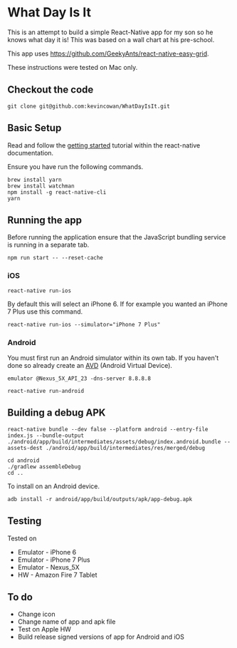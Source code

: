 # What Day Is It
This is an attempt to build a simple React-Native app for my son so he knows what day it is!  This was based on a wall chart at his pre-school.

This app uses https://github.com/GeekyAnts/react-native-easy-grid.

These instructions were tested on Mac only.

## Checkout the code

```
git clone git@github.com:kevincowan/WhatDayIsIt.git
```

## Basic Setup

Read and follow the [getting started](https://facebook.github.io/react-native/docs/getting-started.html) tutorial within the react-native documentation.

Ensure you have run the following commands.

```
brew install yarn
brew install watchman
npm install -g react-native-cli
yarn
```

## Running the app

Before running the application ensure that the JavaScript bundling service is running in a separate tab.

```
npm run start -- --reset-cache
```

### iOS

```
react-native run-ios
```

By default this will select an iPhone 6.  If for example you wanted an iPhone 7 Plus use this command.

```
react-native run-ios --simulator="iPhone 7 Plus"
```

### Android

You must first run an Android simulator within its own tab.  If you haven't done so already create an [AVD](https://developer.android.com/studio/run/managing-avds.html) (Android Virtual Device).

```
emulator @Nexus_5X_API_23 -dns-server 8.8.8.8
```

```shell
react-native run-android
```

## Building a debug APK

```
react-native bundle --dev false --platform android --entry-file index.js --bundle-output ./android/app/build/intermediates/assets/debug/index.android.bundle --assets-dest ./android/app/build/intermediates/res/merged/debug
```

```
cd android
./gradlew assembleDebug
cd ..
```

To install on an Android device.

```
adb install -r android/app/build/outputs/apk/app-debug.apk
```

## Testing

Tested on

- Emulator - iPhone 6
- Emulator - iPhone 7 Plus
- Emulator - Nexus_5X
- HW - Amazon Fire 7 Tablet

## To do

- Change icon
- Change name of app and apk file
- Test on Apple HW
- Build release signed versions of app for Android and iOS
